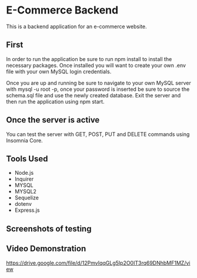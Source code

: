 # E-Commerce Backend

This is a backend application for an e-commerce website.

## First

In order to run the application be sure to run npm install to install the necessary packages. Once installed you will want to create your own .env file with your own MySQL login credentials. 

Once you are up and running be sure to navigate to your own MySQL server with mysql -u root -p, once your password is inserted be sure to source the schema.sql file and use the newly created database. Exit the server and then run the application using npm start.

## Once the server is active

You can test the server with GET, POST, PUT and DELETE commands using Insomnia Core.  

## Tools Used
* Node.js
* Inquirer
* MYSQL
* MYSQL2
* Sequelize
* dotenv 
* Express.js

## Screenshots of testing


## Video Demonstration
https://drive.google.com/file/d/12PmvIqqGLg5Ip2O0IT3rq69DNhbMF1MZ/view

